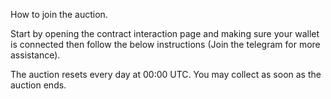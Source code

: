 How to join the auction. 

Start by opening the contract interaction page and making sure your wallet is connected then follow the below instructions (Join the telegram for more assistance). 

The auction resets every day at 00:00 UTC. You may collect as soon as the auction ends.
